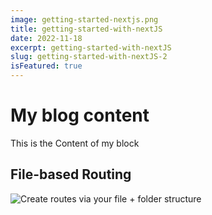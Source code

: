 ```yaml
---
image: getting-started-nextjs.png
title: getting-started-with-nextJS
date: 2022-11-18
excerpt: getting-started-with-nextJS
slug: getting-started-with-nextJS-2
isFeatured: true
---
```


# My blog content

This is the Content of my block

## File-based Routing

![Create routes via your file + folder structure](nextjs-file-based-routing.png)
